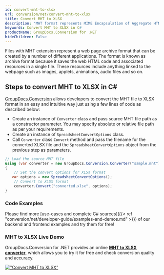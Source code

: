 ```yaml
---
id: convert-mht-to-xlsx
url: conversion/net/convert-mht-to-xlsx
title: Convert MHT to XLSX
description: "MHT format represents MIME Encapsulation of Aggregate HTML with .mht extension. Learn how to convert MHT to XLSX file programmatically in C# language using GroupDocs.Conversion for .NET library."
keywords: Convert MHT to XLSX in C#
productName: GroupDocs.Conversion for .NET
hideChildren: False
---
```


Files with MHT extension represent a web page archive format that can be created by a number of different applications. The format is known as archive format because it saves the web HTML code and associated resources in a single file. These resources include anything linked to the webpage such as images, applets, animations, audio files and so on.

## Steps to convert MHT to XLSX in C#

[GroupDocs.Conversion](https://products.groupdocs.com/conversion/net) allows developers to convert the MHT file to XLSX format in an easy and intuitive way just using a few lines of code as described below:

* Create an instance of `Converter` class and pass source MHT file path as a constructor parameter. You may specify absolute or relative file path as per your requirements. 
* Create an instance of `SpreadsheetConvertOptions` class.
* Call `Converter` class `Convert` method and pass the filename for the converted XLSX file and the `SpreadsheetConvertOptions` object from the previous step as parameters.

```csharp
// Load the source MHT file
using (var converter = new GroupDocs.Conversion.Converter("sample.mht"))
{
    // Set the convert options for XLSX format
   var options = new SpreadsheetConvertOptions();
    // Convert to XLSX format
    converter.Convert("converted.xlsx", options);
}
```

### Code Examples

Please find more [use-cases and complete C# sources]({{< ref "conversion/net/developer-guide/examples-and-demos.md" >}}) of our backend and frontend examples and try them for free!

### MHT to XLSX Live Demo

GroupDocs.Conversion for .NET provides an online [**MHT to XLSX converter**](https://products.groupdocs.app/conversion/mht-to-xlsx), which allows you to try it for free and check conversion quality and accuracy.

[!["Convert MHT to XLSX"](conversion/net/images/convert-to-xlsx/convert-mht-to-xlsx.png)](https://products.groupdocs.app/conversion/mht-to-xlsx)